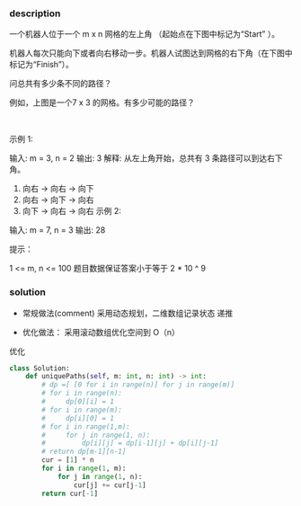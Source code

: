 ### description

一个机器人位于一个 m x n 网格的左上角 （起始点在下图中标记为“Start” ）。

机器人每次只能向下或者向右移动一步。机器人试图达到网格的右下角（在下图中标记为“Finish”）。

问总共有多少条不同的路径？



例如，上图是一个7 x 3 的网格。有多少可能的路径？

 

示例 1:

输入: m = 3, n = 2
输出: 3
解释:
从左上角开始，总共有 3 条路径可以到达右下角。
1. 向右 -> 向右 -> 向下
2. 向右 -> 向下 -> 向右
3. 向下 -> 向右 -> 向右
示例 2:

输入: m = 7, n = 3
输出: 28
 

提示：

1 <= m, n <= 100
题目数据保证答案小于等于 2 * 10 ^ 9



### solution
+ 常规做法(comment)
        采用动态规划，二维数组记录状态
        递推

+ 优化做法：
        采用滚动数组优化空间到 O（n）


优化
```python
class Solution:
    def uniquePaths(self, m: int, n: int) -> int:
        # dp =[ [0 for i in range(n)] for j in range(m)] 
        # for i in range(n):
        #     dp[0][i] = 1
        # for i in range(m):
        #     dp[i][0] = 1
        # for i in range(1,m):
        #     for j in range(1, n):
        #         dp[i][j] = dp[i-1][j] + dp[i][j-1]
        # return dp[m-1][n-1]
        cur = [1] * n
        for i in range(1, m):
            for j in range(1, n):
                cur[j] += cur[j-1]
        return cur[-1]
```